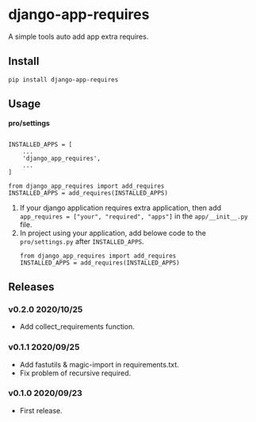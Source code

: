 # django-app-requires

A simple tools auto add app extra requires.

## Install

```
pip install django-app-requires
```

## Usage

**pro/settings**

```

INSTALLED_APPS = [
    ...
    'django_app_requires',
    ...
]

from django_app_requires import add_requires
INSTALLED_APPS = add_requires(INSTALLED_APPS)

```

1. If your django application requires extra application, then add `app_requires = ["your", "required", "apps"]` in the `app/__init__.py` file.
2. In project using your application, add belowe code to the `pro/settings.py` after `INSTALLED_APPS`.
    ```
    from django_app_requires import add_requires
    INSTALLED_APPS = add_requires(INSTALLED_APPS)
    ```


## Releases

### v0.2.0 2020/10/25

- Add collect_requirements function.

### v0.1.1 2020/09/25

- Add fastutils & magic-import in requirements.txt.
- Fix problem of recursive required.

### v0.1.0 2020/09/23

- First release.